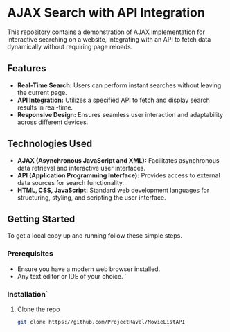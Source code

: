 # AJAX Search with API Integration

This repository contains a demonstration of AJAX implementation for interactive searching on a website, integrating with an API to fetch data dynamically without requiring page reloads.

## Features

- **Real-Time Search:** Users can perform instant searches without leaving the current page.
- **API Integration:** Utilizes a specified API to fetch and display search results in real-time.
- **Responsive Design:** Ensures seamless user interaction and adaptability across different devices.

## Technologies Used

- **AJAX (Asynchronous JavaScript and XML):** Facilitates asynchronous data retrieval and interactive user interfaces.
- **API (Application Programming Interface):** Provides access to external data sources for search functionality.
- **HTML, CSS, JavaScript:** Standard web development languages for structuring, styling, and scripting the user interface.

## Getting Started

To get a local copy up and running follow these simple steps.

### Prerequisites

- Ensure you have a modern web browser installed.
- Any text editor or IDE of your choice.
`
### Installation`

1. Clone the repo
   ```sh
   git clone https://github.com/ProjectRavel/MovieListAPI